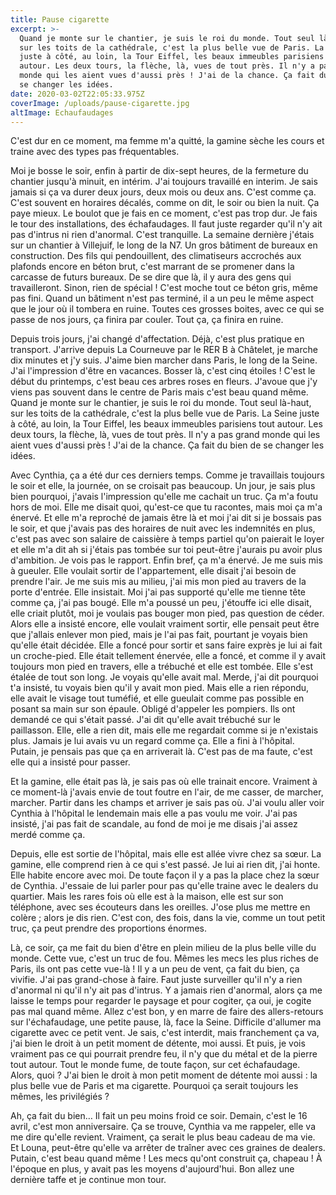 ```yaml
---
title: Pause cigarette
excerpt: >-
  Quand je monte sur le chantier, je suis le roi du monde. Tout seul là-haut,
  sur les toits de la cathédrale, c'est la plus belle vue de Paris. La Seine
  juste à côté, au loin, la Tour Eiffel, les beaux immeubles parisiens tout
  autour. Les deux tours, la flèche, là, vues de tout près. Il n'y a pas grand
  monde qui les aient vues d'aussi près ! J'ai de la chance. Ça fait du bien de
  se changer les idées.
date: 2020-03-02T22:05:33.975Z
coverImage: /uploads/pause-cigarette.jpg
altImage: Echaufaudages
---
```

C'est dur en ce moment, ma femme m'a quitté, la gamine sèche les cours et traine avec des types pas fréquentables.


Moi je bosse le soir, enfin à partir de dix-sept heures, de la fermeture du chantier jusqu'à minuit, en intérim. J'ai toujours travaillé en interim. Je sais jamais si ça va durer deux jours, deux mois ou deux ans. C'est comme ça. C'est souvent en horaires décalés, comme on dit, le soir ou bien la nuit. Ça paye mieux. Le boulot que je fais en ce moment, c'est pas trop dur. Je fais le tour des installations, des échafaudages. Il faut juste regarder qu'il n'y ait pas d'intrus ni rien d'anormal. C'est tranquille. La semaine dernière j'étais sur un chantier à Villejuif, le long de la N7. Un gros bâtiment de bureaux en construction. Des fils qui pendouillent, des climatiseurs accrochés aux plafonds encore en béton brut, c'est marrant de se promener dans la carcasse de futurs bureaux. De se dire que là, il y aura des gens qui travailleront. Sinon, rien de spécial ! C'est moche tout ce béton gris, même pas fini. Quand un bâtiment n'est pas terminé, il a un peu le même aspect que le jour où il tombera en ruine. Toutes ces grosses boites, avec ce qui se passe de nos jours, ça finira par couler. Tout ça, ça finira en ruine.


Depuis trois jours, j'ai changé d'affectation. Déjà, c'est plus pratique en transport. J'arrive depuis La Courneuve par le RER B à Châtelet, je marche dix minutes et j'y suis. J'aime bien marcher dans Paris, le long de la Seine. J'ai l'impression d'être en vacances. Bosser là, c'est cinq étoiles ! C'est le début du printemps, c'est beau ces arbres roses en fleurs. J'avoue que j'y viens pas souvent dans le centre de Paris mais c'est beau quand même. Quand je monte sur le chantier, je suis le roi du monde. Tout seul là-haut, sur les toits de la cathédrale, c'est la plus belle vue de Paris. La Seine juste à côté, au loin, la Tour Eiffel, les beaux immeubles parisiens tout autour. Les deux tours, la flèche, là, vues de tout près. Il n'y a pas grand monde qui les aient vues d'aussi près ! J'ai de la chance. Ça fait du bien de se changer les idées.


Avec Cynthia, ça a été dur ces derniers temps. Comme je travaillais toujours le soir et elle, la journée, on se croisait pas beaucoup. Un jour, je sais plus bien pourquoi, j'avais l'impression qu'elle me cachait un truc. Ça m'a foutu hors de moi. Elle me disait quoi, qu'est-ce que tu racontes, mais moi ça m'a énervé. Et elle m'a reproché de jamais être là et moi j'ai dit si je bossais pas le soir, et que j'avais pas des horaires de nuit avec les indemnités en plus, c'est pas avec son salaire de caissière à temps partiel qu'on paierait le loyer et elle m'a dit ah si j'étais pas tombée sur toi peut-être j'aurais pu avoir plus d'ambition. Je vois pas le rapport. Enfin bref, ça m'a énervé. Je me suis mis à gueuler. Elle voulait sortir de l'appartement, elle disait j'ai besoin de prendre l'air. Je me suis mis au milieu, j'ai mis mon pied au travers de la porte d'entrée. Elle insistait. Moi j'ai pas supporté qu'elle me tienne tête comme ça, j'ai pas bougé. Elle m'a poussé un peu, j'étouffe ici elle disait, elle criait plutôt, moi je voulais pas bouger mon pied, pas question de céder. Alors elle a insisté encore, elle voulait vraiment sortir, elle pensait peut être que j'allais enlever mon pied, mais je l'ai pas fait, pourtant je voyais bien qu'elle était décidée. Elle a foncé pour sortir et sans faire exprès je lui ai fait un croche-pied. Elle était tellement énervée, elle a foncé, et comme il y avait toujours mon pied en travers, elle a trébuché et elle est tombée. Elle s'est étalée de tout son long. Je voyais qu'elle avait mal. Merde, j'ai dit pourquoi t'a insisté, tu voyais bien qu'il y avait mon pied. Mais elle a rien répondu, elle avait le visage tout tuméfié, et elle gueulait comme pas possible en posant sa main sur son épaule. Obligé d'appeler les pompiers. Ils ont demandé ce qui s'était passé. J'ai dit qu'elle avait trébuché sur le paillasson. Elle, elle a rien dit, mais elle me regardait comme si je n'existais plus. Jamais je lui avais vu un regard comme ça. Elle a fini à l'hôpital. Putain, je pensais pas que ça en arriverait là. C'est pas de ma faute, c'est elle qui a insisté pour passer.


Et la gamine, elle était pas là, je sais pas où elle trainait encore. Vraiment à ce moment-là j'avais envie de tout foutre en l'air, de me casser, de marcher, marcher. Partir dans les champs et arriver je sais pas où. J'ai voulu aller voir Cynthia à l'hôpital le lendemain mais elle a pas voulu me voir. J'ai pas insisté, j'ai pas fait de scandale, au fond de moi je me disais j'ai assez merdé comme ça.


Depuis, elle est sortie de l'hôpital, mais elle est allée vivre chez sa sœur. La gamine, elle comprend rien à ce qui s'est passé. Je lui ai rien dit, j'ai honte. Elle habite encore avec moi. De toute façon il y a pas la place chez la sœur de Cynthia. J'essaie de lui parler pour pas qu'elle traine avec le dealers du quartier. Mais les rares fois où elle est à la maison, elle est sur son téléphone, avec ses écouteurs dans les oreilles. J'ose plus me mettre en colère ; alors je dis rien. C'est con, des fois, dans la vie, comme un tout petit truc, ça peut prendre des proportions énormes.


Là, ce soir, ça me fait du bien d'être en plein milieu de la plus belle ville du monde. Cette vue, c'est un truc de fou. Mêmes les mecs les plus riches de Paris, ils ont pas cette vue-là ! Il y a un peu de vent, ça fait du bien, ça vivifie. J'ai pas grand-chose à faire. Faut juste surveiller qu'il n'y a rien d'anormal ni qu'il n'y ait pas d'intrus. Y a jamais rien d'anormal, alors ça me laisse le temps pour regarder le paysage et pour cogiter, ça oui, je cogite pas mal quand même. Allez c'est bon, y en marre de faire des allers-retours sur l'échafaudage, une petite pause, là, face la Seine. Difficile d'allumer ma cigarette avec ce petit vent. Je sais, c'est interdit, mais franchement ça va, j'ai bien le droit à un petit moment de détente, moi aussi. Et puis, je vois vraiment pas ce qui pourrait prendre feu, il n'y que du métal et de la pierre tout autour. Tout le monde fume, de toute façon, sur cet échafaudage. Alors, quoi ? J'ai bien le droit à mon petit moment de détente moi aussi : la plus belle vue de Paris et ma cigarette. Pourquoi ça serait toujours les mêmes, les privilégiés ?


Ah, ça fait du bien… Il fait un peu moins froid ce soir. Demain, c'est le 16 avril, c'est mon anniversaire. Ça se trouve, Cynthia va me rappeler, elle va me dire qu'elle revient. Vraiment, ça serait le plus beau cadeau de ma vie. Et Louna, peut-être qu'elle va arrêter de traîner avec ces graines de dealers. Putain, c'est beau quand même ! Les mecs qu'ont construit ça, chapeau ! À l'époque en plus, y avait pas les moyens d'aujourd'hui. Bon allez une dernière taffe et je continue mon tour.
